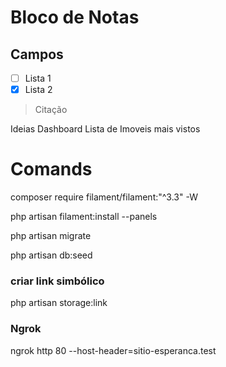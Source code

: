 # Bloco de Notas

## Campos


- [ ] Lista 1
- [x] Lista 2

> Citação

Ideias Dashboard 
Lista de Imoveis mais vistos



# Comands

composer require filament/filament:"^3.3" -W

php artisan filament:install --panels

php artisan migrate

php artisan db:seed

### criar link simbólico
php artisan storage:link

### Ngrok
ngrok http 80 --host-header=sitio-esperanca.test